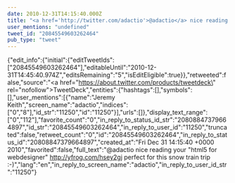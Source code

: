 ```yaml
---
date: 2010-12-31T14:15:40.000Z
title: "<a href='http://twitter.com/adactio'>@adactio</a> nice reading your html5 for webdesigner http://yfrog.com/hsey2gj perfect for this snow train trip :-)″"
user_mentions: "undefined"
tweet_id: "20845549603262464"
pub_type: "tweet"
---
```

{"edit_info":{"initial":{"editTweetIds":["20845549603262464"],"editableUntil":"2010-12-31T14:45:40.974Z","editsRemaining":"5","isEditEligible":true}},"retweeted":false,"source":"<a href=\"https://about.twitter.com/products/tweetdeck\" rel=\"nofollow\">TweetDeck</a>","entities":{"hashtags":[],"symbols":[],"user_mentions":[{"name":"Jeremy Keith","screen_name":"adactio","indices":["0","8"],"id_str":"11250","id":"11250"}],"urls":[]},"display_text_range":["0","112"],"favorite_count":"0","in_reply_to_status_id_str":"20808847379664897","id_str":"20845549603262464","in_reply_to_user_id":"11250","truncated":false,"retweet_count":"0","id":"20845549603262464","in_reply_to_status_id":"20808847379664897","created_at":"Fri Dec 31 14:15:40 +0000 2010","favorited":false,"full_text":"@adactio nice reading your \"html5 for webdesigner\" http://yfrog.com/hsey2gj perfect for this snow train trip :-)","lang":"en","in_reply_to_screen_name":"adactio","in_reply_to_user_id_str":"11250"}

